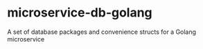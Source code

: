 # microservice-db-golang
A set of database packages and convenience structs for a Golang microservice
